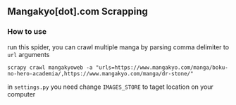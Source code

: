 ## Mangakyo[dot].com Scrapping

### How to use

run this spider, you can crawl multiple manga by parsing comma delimiter to `url` arguments
```
scrapy crawl mangakyoweb -a "urls=https://www.mangakyo.com/manga/boku-no-hero-academia/,https://www.mangakyo.com/manga/dr-stone/"
```

in `settings.py` you need change `IMAGES_STORE` to taget location on your computer